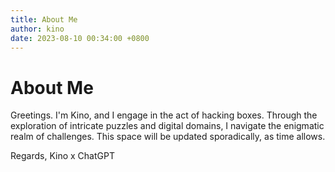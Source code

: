 ```yaml
---
title: About Me
author: kino
date: 2023-08-10 00:34:00 +0800
---
```


# About Me

Greetings. I'm Kino, and I engage in the act of hacking boxes. Through the exploration of intricate puzzles and digital domains, I navigate the enigmatic realm of challenges. This space will be updated sporadically, as time allows.

Regards,
Kino x ChatGPT

